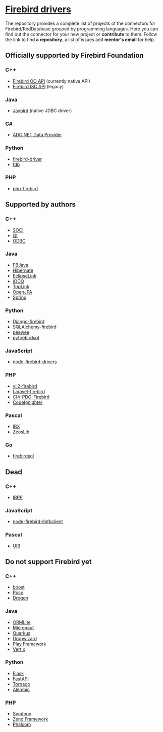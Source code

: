 # [Firebird drivers](https://github.com/red-soft-ru/firebird_drivers)
The repository provides a complete list of projects of the connectors for Firebird/RedDatabase grouped by programming languages.
Here you can find out the connector for your new project or **contribute** to them. Follow the link to find **a repository**, a list of issues and **mentor's email** for help.

## Officially supported by Firebird Foundation

### C++
  * [Firebird OO API](cpp/firebird_oo_api.md) (currently native API)
  * [Firebird ISC API](cpp/firebird_isc_api.md) (legacy)

### Java
  * [Jaybird](java/jaybird.md) (native JDBC driver)

### C#
  * [ADO.NET Data Provider](csharp/ado_net_provider.md)

### Python
  * [firebird-driver](python/firebird-driver.md)
  * [fdb](python/fdb.md)

### PHP
  * [php-firebird](php/php-firebird.md)


## Supported by authors

### C++
  * [SOCI](cpp/soci.md)
  * [Qt](cpp/qt.md)
  * [ODBC](cpp/odbc.md)

### Java
  * [FBJava](java/fbjava.md)
  * [Hibernate](java/hibernate.md)
  * [EclipseLink](java/eclipselink.md)
  * [jOOQ](java/jooq.md)
  * [TopLink](java/toplink.md)
  * [OpenJPA](java/openjpa.md)
  * [Spring](java/spring.md)

### Python
  * [Django-firebird](python/django-firebird.md)
  * [SQLAlchemy-firebird](python/sqlalchemy-firebird.md)
  * [peewee](python/peewee.md)
  * [pyfirebirdsql](python/pyfirebirdsql.md)

### JavaScript
  * [node-firebird-drivers](js/node_firebird_drivers.md)

### PHP
  * [yii2-firebird](php/yii2-firebird.md)
  * [Laravel-firebird](php/laravel-firebird.md)
  * [CI4-PDO-Firebird](php/ci4_pdo_firebird.md)
  * [CodeIgnighter](php/codeigniter.md)

### Pascal
  * [IBX](pascal/ibx.md)
  * [ZeosLib](pascal/zeos.md)

### Go
  * [firebirdsql](go/firebirdsql.md)


## Dead

### C++
  * [IBPP](cpp/ibpp.md)

### JavaScript
  * [node-firebird-libfbclient](js/node_firebird_libfbclient.md)

### Pascal
  * [UIB](pascal/uib.md)


## Do not support Firebird yet

### C++
  * [boost](cpp/boost.md)
  * [Poco](cpp/poco.md)
  * [Drogon](cpp/drogon.md)

### Java
  * [ORMLite](java/ormlite.md)
  * [Micronaut](java/micronaut.md)
  * [Quarkus](java/quarkus.md)
  * [Dropwizard](java/dropwizard.md)
  * [Play Framework](java/play_framework.md)
  * [Vert.x](java/vert_x.md)

### Python
  * [Flask](python/flask.md)
  * [FastAPI](python/fastapi.md)
  * [Tornado](python/tornado.md)
  * [Alembic](python/alembic.md)

### PHP
  * [Symfony](php/symfony.md)
  * [Zend Framework](php/zend.md)
  * [Phalcom](php/phalcon.md)
